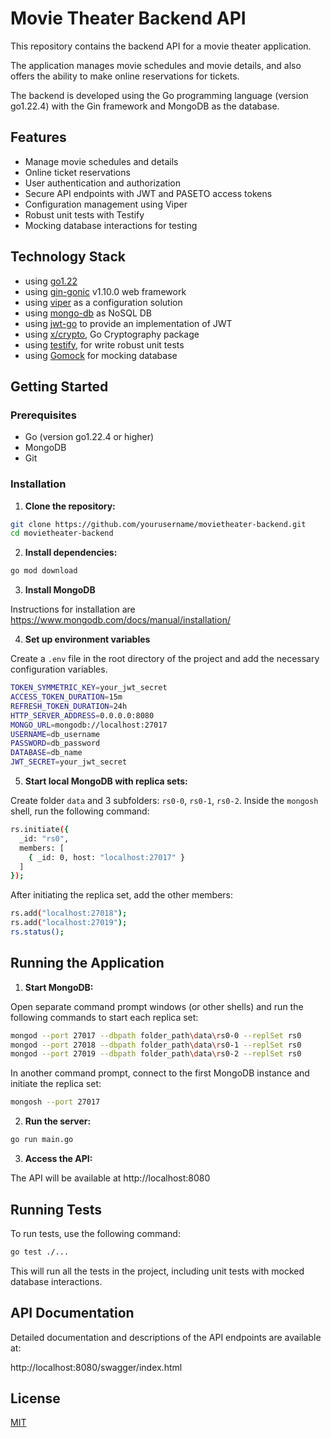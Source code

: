 # Movie Theater Backend API

This repository contains the backend API for a movie theater application. 

The application manages movie schedules and movie details, and also offers the ability to make online reservations for tickets. 

The backend is developed using the Go programming language (version go1.22.4) with the Gin framework and MongoDB as the database.

## Features

- Manage movie schedules and details
- Online ticket reservations
- User authentication and authorization
- Secure API endpoints with JWT and PASETO access tokens
- Configuration management using Viper
- Robust unit tests with Testify
- Mocking database interactions for testing

## Technology Stack

* using [go1.22](https://tip.golang.org/doc/go1.22)
* using [gin-gonic](https://github.com/gin-gonic/gin#gin-web-framework) v1.10.0 web framework
* using [viper](https://github.com/spf13/viper) as a configuration solution
* using [mongo-db](https://www.mongodb.com/) as NoSQL DB
* using [jwt-go](github.com/dgrijalva/jwt-go) to provide an implementation of JWT
* using [x/crypto](golang.org/x/crypto), Go Cryptography package 
* using [testify](https://github.com/stretchr/testify), for write robust unit tests 
* using [Gomock](https://github.com/golang/mock) for mocking database


## Getting Started

### Prerequisites
-	Go (version go1.22.4 or higher)
-	MongoDB
-	Git

### Installation

1.	**Clone the repository:**

```sh
git clone https://github.com/yourusername/movietheater-backend.git
cd movietheater-backend
```

2. **Install dependencies:**

```sh
go mod download
```

3. **Install MongoDB**
   
Instructions for installation are https://www.mongodb.com/docs/manual/installation/

4. **Set up environment variables**

Create a `.env` file in the root directory of the project and add the necessary configuration variables.

```sh
TOKEN_SYMMETRIC_KEY=your_jwt_secret
ACCESS_TOKEN_DURATION=15m
REFRESH_TOKEN_DURATION=24h
HTTP_SERVER_ADDRESS=0.0.0.0:8080
MONGO_URL=mongodb://localhost:27017
USERNAME=db_username
PASSWORD=db_password
DATABASE=db_name
JWT_SECRET=your_jwt_secret
```
5. **Start local MongoDB with replica sets:**

Create folder `data` and 3 subfolders: `rs0-0`, `rs0-1`, `rs0-2`.
Inside the `mongosh` shell, run the following command:
```sh
rs.initiate({
  _id: "rs0",
  members: [
    { _id: 0, host: "localhost:27017" }
  ]
});
```
After initiating the replica set, add the other members:
```sh
rs.add("localhost:27018");
rs.add("localhost:27019");
rs.status();
```

## Running the Application

1. **Start MongoDB:**

Open separate command prompt windows (or other shells) and run the following commands to start each replica set:
```sh
mongod --port 27017 --dbpath folder_path\data\rs0-0 --replSet rs0
mongod --port 27018 --dbpath folder_path\data\rs0-1 --replSet rs0
mongod --port 27019 --dbpath folder_path\data\rs0-2 --replSet rs0
```
In another command prompt, connect to the first MongoDB instance and initiate the replica set:
```sh
mongosh --port 27017
```

2. **Run the server:**

```sh
go run main.go
```

3. **Access the API:**

The API will be available at http://localhost:8080

## Running Tests

To run tests, use the following command:

```sh
go test ./...
```

This will run all the tests in the project, including unit tests with mocked database interactions.

## API Documentation

Detailed documentation and descriptions of the API endpoints are available at:

http://localhost:8080/swagger/index.html

## License

[MIT](https://choosealicense.com/licenses/mit/)

